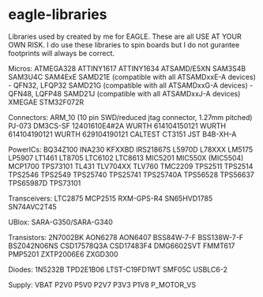 # eagle-libraries
Libraries used by created by me for EAGLE. These are all USE AT YOUR OWN RISK. I do use these libraries to spin boards but I do not gurantee footprints will always be correct.


Micros:
ATMEGA328
ATTINY1617
ATTINY1634
ATSAMD/E5XN
SAM3S4B
SAM3U4C
SAM4ExE
SAMD21E (compatible with all ATSAMDxxE-A devices) - QFN32, LFQP32
SAMD21G (compatible with all ATSAMDxxG-A devices) - QFN48, LQFP48
SAMD21J (compatible with all ATSAMDxxJ-A devices)
XMEGAE
STM32F072R

Connectors:
ARM_10 (10 pin SWD/reduced jtag connector, 1.27mm pitched)
PJ-073
DM3CS-SF
12401610E4#2A
WURTH 614104150121
WURTH 614104190121
WURTH 629104190121
CALTEST CT3151
JST B4B-XH-A


PowerICs:
BQ34Z100
INA230
KFXXBD
IRS21867S
L5970D
L78XXX
LM5175
LP5907
LT1461
LT8705
LTC6102
LTC8613
MIC5201
MIC550X (MIC5504)
MCP1700
TPS73101
TL431
TLV704XX
TLV760
TMC2209
TPS2511
TPS2514
TPS2546
TPS2549
TPS25740
TPS25741
TPS25740A
TPS56528
TPS56637
TPS65987D
TPS73101

Transceivers:
LTC2875
MCP2515
RXM-GPS-R4
SN65HVD1785
SN74AVC2T45

UBlox:
SARA-G350/SARA-G340

Transistors:
2N7002BK
AON6278
AON6407
BSS84W-7-F
BSS138W-7-F
BSZ042N06NS
CSD17578Q3A
CSD17483F4
DMG6602SVT
FMMT617
PMP5201
ZXTP2006E6
ZXGD300


Diodes:
1N5232B
TPD2E1B06
LTST-C19FD1WT
SMF05C
USBLC6-2

Supply:
VBAT
P2V0
P5V0
P2V7
P3V3
P1V8
P_MOTOR_VS
